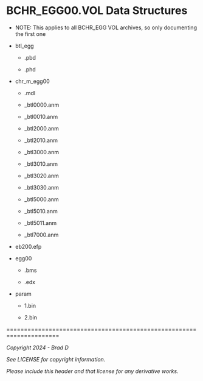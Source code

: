 # BCHR_EGG00.VOL Data Structures

* NOTE: This applies to all BCHR_EGG VOL archives, so only documenting the first one

* btl_egg

	* .pbd

	* .phd

* chr_m_egg00

	* .mdl

	* _btl0000.anm

	* _btl0010.anm

	* _btl2000.anm

	* _btl2010.anm

	* _btl3000.anm

	* _btl3010.anm

	* _btl3020.anm

	* _btl3030.anm

	* _btl5000.anm

	* _btl5010.anm

	* _btl5011.anm

	* _btl7000.anm

* eb200.efp

* egg00

	* .bms

	* .edx

* param

	* 1.bin

	* 2.bin

=====================================================================

*Copyright 2024 - Brad D*

*See LICENSE for copyright information.*

*Please include this header and that license for any derivative works.*